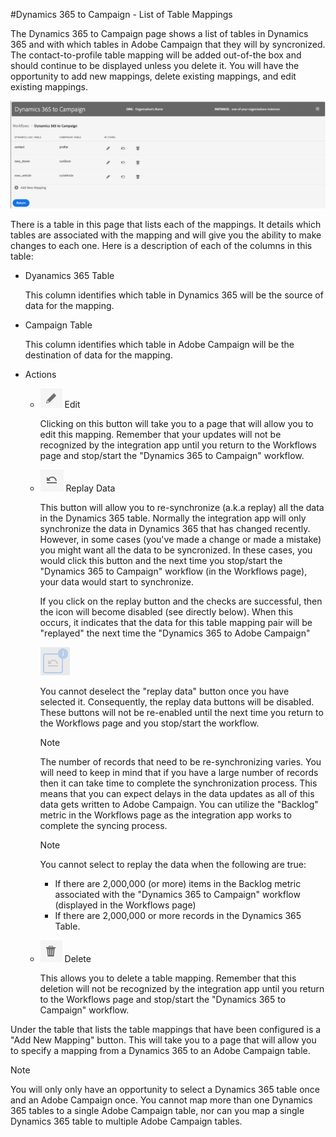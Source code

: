 #Dynamics 365 to Campaign - List of Table Mappings

The Dynamics 365 to Campaign page shows a list of tables in Dynamics 365 and with which tables in Adobe Campaign that 
they will by syncronized.   The contact-to-profile table mapping will be added out-of-the box and should continue to 
be displayed unless you delete it.   You will have the opportunity to add new mappings, delete existing mappings, and
edit existing mappings. 

![](assets/d365-to-acs-ui-page-ingress-top.png)

There is a table in this page that lists each of the mappings.   It details which tables are associated with the 
mapping and will give you the ability to make changes to each one.   Here is a description of each of the columns in 
this table:

* Dyanamics 365 Table

  This column identifies which table in Dynamics 365 will be the source of data for the mapping.

* Campaign Table

   This column identifies which table in Adobe Campaign will be the destination of data for the mapping.

* Actions

  - ![](assets/d365-to-acs-icon-edit.png) Edit 
    
    Clicking on this button will take you to a page that will allow you to edit this mapping.   Remember 
    that your updates will not be recognized by the integration app until you return to the Workflows page and 
    stop/start the "Dynamics 365 to Campaign" workflow.
  
  - ![](assets/d365-to-acs-icon-replay-enabled.png) Replay Data 
  
    This button will allow you to re-synchronize (a.k.a replay) all the data in the Dynamics 365
    table.   Normally the integration app will only synchronize the data in Dynamics 365 that has changed recently.
    However, in some cases (you've made a change or made a mistake) you might want all the data to be 
    syncronized.  In these cases, you would click this button and the next time you stop/start the "Dynamics 365 to
    Campaign" workflow (in the Workflows page), your data would start to synchronize.
    
    If you click on the replay button and the checks are successful, then the icon will become disabled (see directly
    below).   When this occurs, it indicates that the data for this table mapping pair will be "replayed" the next time
    the "Dynamics 365 to Adobe Campaign"
     
    ![](assets/d365-to-acs-icon-replay-disabled.png)  
    
    You cannot deselect the "replay data" button once you have selected it.   Consequently, the replay data buttons 
    will be disabled.   These buttons will not be re-enabled until the next time you return to the Workflows page and 
    you stop/start the workflow.  
    
    >[!NOTE]
    >
    > The number of records that need to be re-synchronizing varies.    You will need to keep in mind that if you have
    > a large number of records then it can take time to complete the synchronization process.   This means that you 
    > can expect delays in the data updates as all of this data gets written to Adobe Campaign.   You can utilize the
    > "Backlog" metric in the Workflows page as the integration app works to complete the syncing process.

    >[!NOTE]
    >
    > You cannot select to replay the data when the following are true:
    > * If there are 2,000,000 (or more) items in the Backlog metric associated with the "Dynamics 365 to Campaign"
    >   workflow (displayed in the Workflows page)
    > * If there are 2,000,000 or more records in the Dynamics 365 Table.
  
  - ![](assets/d365-to-acs-icon-delete.png) Delete   
    
    This allows you to delete a table mapping.   Remember that this deletion will not be recognized by the integration
    app until you return to the Workflows page and stop/start the "Dynamics 365 to Campaign" workflow. 

Under the table that lists the table mappings that have been configured is a "Add New Mapping" button.   This will
take you to a page that will allow you to specify a mapping from a Dynamics 365 to an Adobe Campaign table.

>[!NOTE]
>
> You will only only have an opportunity to select a Dynamics 365 table once and an Adobe Campaign once.    You cannot
> map more than one Dynamics 365 tables to a single Adobe Campaign table, nor can you map a single Dynamics 365 table
> to multiple Adobe Campaign tables. 



